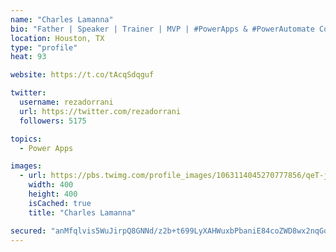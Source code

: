 ```yaml
---
name: "Charles Lamanna"
bio: "Father | Speaker | Trainer | MVP | #PowerApps & #PowerAutomate Community Super User | YouTuber Right-pointing triangle http://youtube.com/c/rezadorrani | Learn - Share - Clockwise rightwards and leftwards open circle arrows"
location: Houston, TX
type: "profile"
heat: 93

website: https://t.co/tAcqSdqguf

twitter:
  username: rezadorrani
  url: https://twitter.com/rezadorrani
  followers: 5175

topics:
  - Power Apps

images:
  - url: https://pbs.twimg.com/profile_images/1063114045270777856/qeT-jpWr_400x400.jpg
    width: 400
    height: 400
    isCached: true
    title: "Charles Lamanna"

secured: "anMfqlvis5WuJirpQ8GNNd/z2b+t699LyXAHWuxbPbaniE84coZWD8wx2nqGombuljZagIrhjqLQIDVA+kmTYlUWHS+GBL3ww+TeJrUBCRCDmDE3wP+b2gwwXObTbskmoevcPKMEXf8IMLVo4PUuFayNkqG3zr34ggtMdP+JFpkxTXtIO68niZDa8zzP4IYv+pDUx4RoDwZvvqA5RQi22IX3tfR1LCZDB/aJDszLdN/UpMRxHzUnmJ2rTWepBaA1wk6md263bgsf0Yr9vJz6olYIyPdENbhYhwqhJxPeGnKeZ8zGleCS/iXAh6VDtTXjWBRj48RENoyIKkONoU1+yJ/xJFqVSukiv24ao3+VMWqd28nFUN5Qrd4XEWl9EzSVM065eoPeWH8DupEiwemxViI+42Y0KzYIs4fO7JfYJkc=;w/CK54SybAU+X8c1IbvA7g=="
---
```


